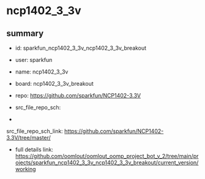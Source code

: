 # ncp1402_3_3v
 
## summary 
* id: sparkfun_ncp1402_3_3v_ncp1402_3_3v_breakout
* user: sparkfun
* name: ncp1402_3_3v
* board: ncp1402_3_3v_breakout
* repo: https://github.com/sparkfun/NCP1402-3.3V



* src_file_repo_sch: 
*
 src_file_repo_sch_link: https://github.com/sparkfun/NCP1402-3.3V/tree/master/
* full details link: https://github.com/oomlout/oomlout_oomp_project_bot_v_2/tree/main/projects/sparkfun_ncp1402_3_3v_ncp1402_3_3v_breakout/current_version/working  






